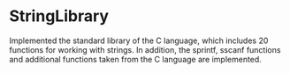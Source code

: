 # StringLibrary

Implemented the standard library of the C language, which includes 20 functions for working with strings. In addition, the sprintf, sscanf functions and additional functions taken from the C language are implemented.
